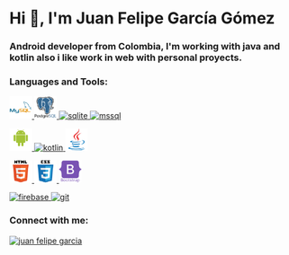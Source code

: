 <h1 align="left">Hi 👋, I'm Juan Felipe García Gómez</h1>
<h3 align="left">Android developer from Colombia, I'm working with java and kotlin also i like work in web with personal proyects.</h3>

<h3 align="left">Languages and Tools:</h3>
    <p align="left">
        <a href="https://www.mysql.com/" target="_blank"> <img
                src="https://raw.githubusercontent.com/devicons/devicon/master/icons/mysql/mysql-original-wordmark.svg"
                alt="mysql" width="40" height="40" /> </a>
        <a href="https://www.postgresql.org" target="_blank"> <img
                src="https://raw.githubusercontent.com/devicons/devicon/master/icons/postgresql/postgresql-original-wordmark.svg"
                alt="postgresql" width="40" height="40" /> </a>
        <a href="https://www.sqlite.org/" target="_blank"> <img
                src="https://www.vectorlogo.zone/logos/sqlite/sqlite-icon.svg" alt="sqlite" width="40" height="40" />
        </a>
        <a href="https://www.microsoft.com/en-us/sql-server" target="_blank"> <img
                src="https://www.svgrepo.com/show/303229/microsoft-sql-server-logo.svg" alt="mssql" width="40"
                height="40" /> </a>
    </p>
  <p align="left">
        <a href="https://developer.android.com" target="_blank"> <img
                src="https://raw.githubusercontent.com/devicons/devicon/master/icons/android/android-original-wordmark.svg"
                alt="android" width="40" height="40" /> </a>
        <a href="https://kotlinlang.org" target="_blank"> <img
                src="https://www.vectorlogo.zone/logos/kotlinlang/kotlinlang-icon.svg" alt="kotlin" width="40"
                height="40" /> </a>
        <a href="https://www.java.com" target="_blank"> <img
                src="https://raw.githubusercontent.com/devicons/devicon/master/icons/java/java-original.svg" alt="java"
                width="40" height="40" /> </a>
    </p>
    <p align="left">
        <a href="https://www.w3.org/html/" target="_blank"> <img
                src="https://raw.githubusercontent.com/devicons/devicon/master/icons/html5/html5-original-wordmark.svg"
                alt="html5" width="40" height="40" /> </a>
        <a href="https://www.w3schools.com/css/" target="_blank">
            <img src="https://raw.githubusercontent.com/devicons/devicon/master/icons/css3/css3-original-wordmark.svg"
                alt="css3" width="40" height="40" /> </a>
        <a href="https://getbootstrap.com" target="_blank"> <img
                src="https://raw.githubusercontent.com/devicons/devicon/master/icons/bootstrap/bootstrap-plain-wordmark.svg"
                alt="bootstrap" width="40" height="40" /> </a>
    </p>
    <p align="left">
        <a href="https://firebase.google.com/" target="_blank"> <img
                src="https://www.vectorlogo.zone/logos/firebase/firebase-icon.svg" alt="firebase" width="40"
                height="40" /> </a>
        <a href="https://git-scm.com/" target="_blank"> <img
                src="https://www.vectorlogo.zone/logos/git-scm/git-scm-icon.svg" alt="git" width="40" height="40" /></a>
    </p>

<h3 align="left">Connect with me:</h3>
<p align="left">
<a href="https://www.linkedin.com/in/juan-felipe-garcia/" target="blank"><img align="center" src="https://raw.githubusercontent.com/rahuldkjain/github-profile-readme-generator/master/src/images/icons/Social/linked-in-alt.svg" alt="juan felipe garcia" height="30" width="40" /></a>
</p>

<!--
-->
